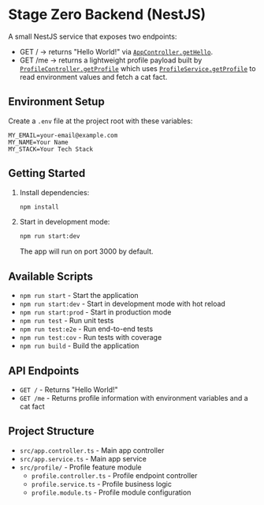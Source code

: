 # Stage Zero Backend (NestJS)

A small NestJS service that exposes two endpoints:

- GET / -> returns "Hello World!" via [`AppController.getHello`](src/app.controller.ts).
- GET /me -> returns a lightweight profile payload built by [`ProfileController.getProfile`](src/profile/profile.controller.ts) which uses [`ProfileService.getProfile`](src/profile/profile.service.ts) to read environment values and fetch a cat fact.

## Environment Setup

Create a `.env` file at the project root with these variables:
```
MY_EMAIL=your-email@example.com
MY_NAME=Your Name
MY_STACK=Your Tech Stack
```

## Getting Started

1. Install dependencies:
   ```bash
   npm install
   ```

2. Start in development mode:
   ```bash
   npm run start:dev
   ```
   The app will run on port 3000 by default.

## Available Scripts

- `npm run start` - Start the application
- `npm run start:dev` - Start in development mode with hot reload
- `npm run start:prod` - Start in production mode
- `npm run test` - Run unit tests
- `npm run test:e2e` - Run end-to-end tests
- `npm run test:cov` - Run tests with coverage
- `npm run build` - Build the application

## API Endpoints

- `GET /` - Returns "Hello World!"
- `GET /me` - Returns profile information with environment variables and a cat fact

## Project Structure

- `src/app.controller.ts` - Main app controller
- `src/app.service.ts` - Main app service
- `src/profile/` - Profile feature module
  - `profile.controller.ts` - Profile endpoint controller
  - `profile.service.ts` - Profile business logic
  - `profile.module.ts` - Profile module configuration
